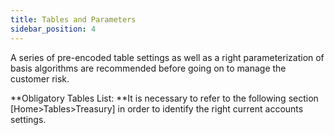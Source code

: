 ```yaml
---
title: Tables and Parameters
sidebar_position: 4
---
```


A series of pre-encoded table settings as well as a right parameterization of basis algorithms are recommended before going on to manage the customer risk.

**Obligatory Tables List: **It is necessary to refer to the following section [Home>Tables>Treasury] in order to identify the right current accounts settings.






